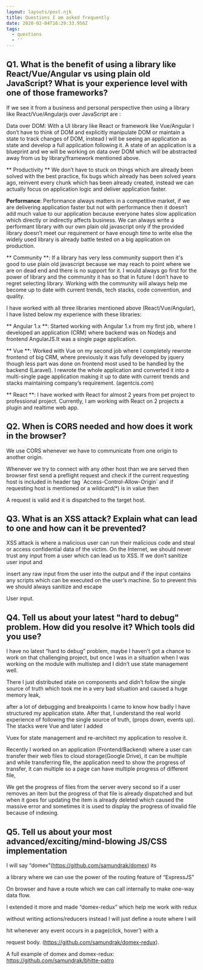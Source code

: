 ```yaml
---
layout: layouts/post.njk
title: Questions I am asked frequently
date: 2020-02-04T16:29:33.956Z
tags:
  - questions
  - ''
---
```

## Q1. What is the benefit of using a library like React/Vue/Angular vs using plain old JavaScript? What is your experience level with one of those frameworks?

If we see it from a business and personal perspective then using a library like React/Vue/Angularjs over JavaScript are :

Data over DOM: With a UI library like React or framework like Vue/Angular I don’t have to think of DOM and explicitly manipulate DOM or maintain a state to track changes of DOM, instead I will be seeing an application as state and develop a full application following it. A state of an application is a blueprint and we will be working on data over DOM which will be abstracted away from us by library/framework mentioned above.



** Productivity ** We don’t have to stuck on things which are already been solved with the best practice, fix bugs which already has been solved years ago, reinvent every chunk which has been already created, instead we can actually focus on application logic and deliver application faster.



**Performance**: Performance always matters in a competitive market, if we are delivering application faster but not with performance then it doesn’t add much value to our application because everyone hates slow application which directly or indirectly affects business. We can always write a performant library with our own plain old javascript only if the provided library doesn’t meet our requirement or have enough time to write else the widely used library is already battle tested on a big application on production.



** Community **: If a library has very less community support then it's good to use plain old javascript because we may reach to point where we are on dead end and there is no support for it. I would always go first for the power of library and the community it has so that in future I don’t have to regret selecting library. Working with the community will always help me become up to date with current trends, tech stacks, code convention, and quality.



I have worked with all three libraries mentioned above (React/Vue/Angular), I have listed below my experience with these libraries:

** Angular 1.x **: Started working with Angular 1.x from my first job, where I developed an application (CRM) where backend was on Nodejs and frontend AngularJS.It was a single page application.



** Vue **: Worked with Vue on my second job where I completely rewrote frontend of big CRM, where previously it was fully developed by jquery though less part was done on frontend most used to be handled by the backend (Laravel). I rewrote the whole application and converted it into a multi-single page application making it up to date with current trends and stacks maintaining company’s requirement. (agentcis.com)



** React **: I have worked with React for almost 2 years from pet project to professional project. Currently, I am working with React on 2 projects a plugin and realtime web app.





## Q2. When is CORS needed and how does it work in the browser?

We use CORS whenever we have to communicate from one origin to another origin.

Whenever we try to connect with any other host than we are served then browser first send a preflight request and check if the current requesting host is included in header tag \`Access-Control-Allow-Origin\` and if requesting host is mentioned or a wildcard(*) is in value then

A request is valid and it is dispatched to the target host.



## Q3. What is an XSS attack? Explain what can lead to one and how can it be prevented?

XSS attack is where a malicious user can run their malicious code and steal or access confidential data of the victim. On the Internet, we should never trust any input from a user which can lead us to XSS. If we don’t sanitize user input and

insert any raw input from the user into the output and if the input contains any scripts which can be executed on the user’s machine. So to prevent this we should always sanitize and escape

User input.



## Q4. Tell us about your latest "hard to debug" problem. How did you resolve it? Which tools did you use?

I have no latest “hard to debug” problem, maybe I haven't got a chance to work on that challenging project, but once I was in a situation when I was working on the module with multistep and I didn’t use state management well.

There I just distributed state on components and didn’t follow the single source of truth which took me in a very bad situation and caused a huge memory leak,

after a lot of debugging and breakpoints I came to know how badly I have structured my application state. After that, I understand the real world experience of following the single source of truth, (props down, events up). The stacks were Vue and later I added

Vuex for state management and re-architect my application to resolve it.



Recently I worked on an application (Frontend/Backend) where a user can transfer their web files to cloud storage(Google Drive), it can be multiple and while transferring file, the application need to show the progress of transfer, it can multiple so a page can have multiple progress of different file,

We get the progress of files from the server every second so if a user removes an item but the progress of that file is already dispatched and but when it goes for updating the item is already deleted which caused the massive error and sometimes it is used to display the progress of invalid file because of indexing.



## Q5. Tell us about your most advanced/exciting/mind-blowing JS/CSS implementation

I will say “domex”(https://github.com/samundrak/domex) its

a library where we can use the power of the routing feature of “ExpressJS”

On browser and have a route which we can call internally to make one-way data flow.

I extended it more and made “domex-redux” which help me work with redux

without writing actions/reducers instead I will just define a route where I will

hit whenever any event occurs in a page(click, hover’) with a

request body. (<https://github.com/samundrak/domex-redux>).

A full example of domex and domex-redux: https://github.com/samundrak/bhitte-patro
